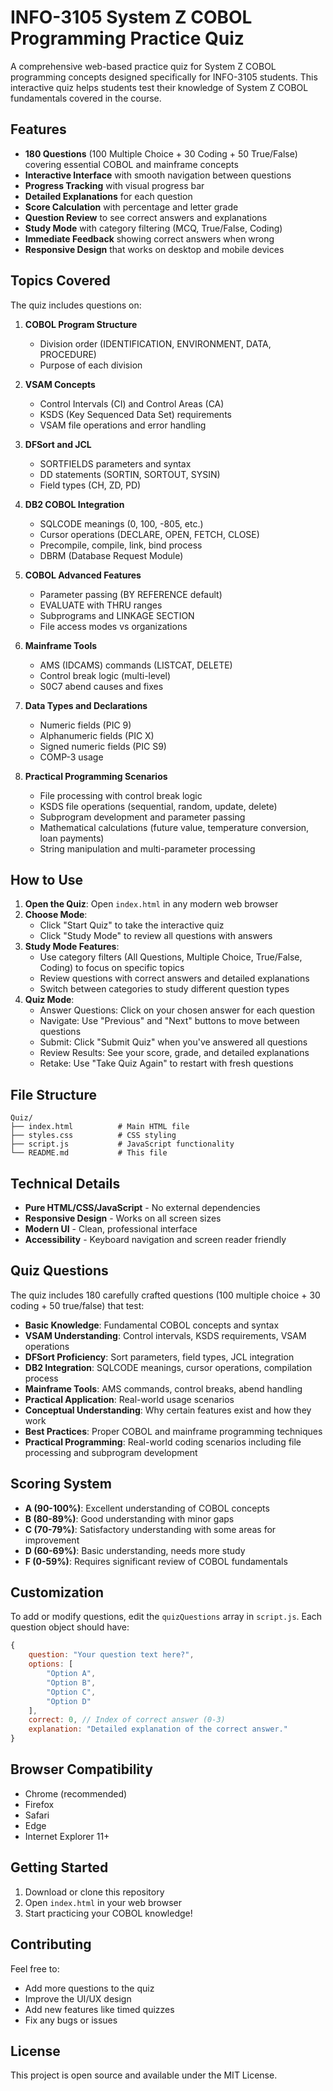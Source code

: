 # INFO-3105 System Z COBOL Programming Practice Quiz

A comprehensive web-based practice quiz for System Z COBOL programming concepts designed specifically for INFO-3105 students. This interactive quiz helps students test their knowledge of System Z COBOL fundamentals covered in the course.

## Features

- **180 Questions** (100 Multiple Choice + 30 Coding + 50 True/False) covering essential COBOL and mainframe concepts
- **Interactive Interface** with smooth navigation between questions
- **Progress Tracking** with visual progress bar
- **Detailed Explanations** for each question
- **Score Calculation** with percentage and letter grade
- **Question Review** to see correct answers and explanations
- **Study Mode** with category filtering (MCQ, True/False, Coding)
- **Immediate Feedback** showing correct answers when wrong
- **Responsive Design** that works on desktop and mobile devices

## Topics Covered

The quiz includes questions on:

1. **COBOL Program Structure**
   - Division order (IDENTIFICATION, ENVIRONMENT, DATA, PROCEDURE)
   - Purpose of each division

2. **VSAM Concepts**
   - Control Intervals (CI) and Control Areas (CA)
   - KSDS (Key Sequenced Data Set) requirements
   - VSAM file operations and error handling

3. **DFSort and JCL**
   - SORTFIELDS parameters and syntax
   - DD statements (SORTIN, SORTOUT, SYSIN)
   - Field types (CH, ZD, PD)

4. **DB2 COBOL Integration**
   - SQLCODE meanings (0, 100, -805, etc.)
   - Cursor operations (DECLARE, OPEN, FETCH, CLOSE)
   - Precompile, compile, link, bind process
   - DBRM (Database Request Module)

5. **COBOL Advanced Features**
   - Parameter passing (BY REFERENCE default)
   - EVALUATE with THRU ranges
   - Subprograms and LINKAGE SECTION
   - File access modes vs organizations

6. **Mainframe Tools**
   - AMS (IDCAMS) commands (LISTCAT, DELETE)
   - Control break logic (multi-level)
   - S0C7 abend causes and fixes

7. **Data Types and Declarations**
   - Numeric fields (PIC 9)
   - Alphanumeric fields (PIC X)
   - Signed numeric fields (PIC S9)
   - COMP-3 usage

8. **Practical Programming Scenarios**
   - File processing with control break logic
   - KSDS file operations (sequential, random, update, delete)
   - Subprogram development and parameter passing
   - Mathematical calculations (future value, temperature conversion, loan payments)
   - String manipulation and multi-parameter processing

## How to Use

1. **Open the Quiz**: Open `index.html` in any modern web browser
2. **Choose Mode**: 
   - Click "Start Quiz" to take the interactive quiz
   - Click "Study Mode" to review all questions with answers
3. **Study Mode Features**:
   - Use category filters (All Questions, Multiple Choice, True/False, Coding) to focus on specific topics
   - Review questions with correct answers and detailed explanations
   - Switch between categories to study different question types
4. **Quiz Mode**:
   - Answer Questions: Click on your chosen answer for each question
   - Navigate: Use "Previous" and "Next" buttons to move between questions
   - Submit: Click "Submit Quiz" when you've answered all questions
   - Review Results: See your score, grade, and detailed explanations
   - Retake: Use "Take Quiz Again" to restart with fresh questions

## File Structure

```
Quiz/
├── index.html          # Main HTML file
├── styles.css          # CSS styling
├── script.js           # JavaScript functionality
└── README.md           # This file
```

## Technical Details

- **Pure HTML/CSS/JavaScript** - No external dependencies
- **Responsive Design** - Works on all screen sizes
- **Modern UI** - Clean, professional interface
- **Accessibility** - Keyboard navigation and screen reader friendly

## Quiz Questions

The quiz includes 180 carefully crafted questions (100 multiple choice + 30 coding + 50 true/false) that test:

- **Basic Knowledge**: Fundamental COBOL concepts and syntax
- **VSAM Understanding**: Control intervals, KSDS requirements, VSAM operations
- **DFSort Proficiency**: Sort parameters, field types, JCL integration
- **DB2 Integration**: SQLCODE meanings, cursor operations, compilation process
- **Mainframe Tools**: AMS commands, control breaks, abend handling
- **Practical Application**: Real-world usage scenarios
- **Conceptual Understanding**: Why certain features exist and how they work
- **Best Practices**: Proper COBOL and mainframe programming techniques
- **Practical Programming**: Real-world coding scenarios including file processing and subprogram development

## Scoring System

- **A (90-100%)**: Excellent understanding of COBOL concepts
- **B (80-89%)**: Good understanding with minor gaps
- **C (70-79%)**: Satisfactory understanding with some areas for improvement
- **D (60-69%)**: Basic understanding, needs more study
- **F (0-59%)**: Requires significant review of COBOL fundamentals

## Customization

To add or modify questions, edit the `quizQuestions` array in `script.js`. Each question object should have:

```javascript
{
    question: "Your question text here?",
    options: [
        "Option A",
        "Option B", 
        "Option C",
        "Option D"
    ],
    correct: 0, // Index of correct answer (0-3)
    explanation: "Detailed explanation of the correct answer."
}
```

## Browser Compatibility

- Chrome (recommended)
- Firefox
- Safari
- Edge
- Internet Explorer 11+

## Getting Started

1. Download or clone this repository
2. Open `index.html` in your web browser
3. Start practicing your COBOL knowledge!

## Contributing

Feel free to:
- Add more questions to the quiz
- Improve the UI/UX design
- Add new features like timed quizzes
- Fix any bugs or issues

## License

This project is open source and available under the MIT License. 